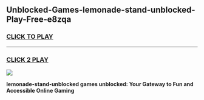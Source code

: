 
## Unblocked-Games-lemonade-stand-unblocked-Play-Free-e8zqa
<h3>
<a href="https://premium76.site?title=lemonade-stand-unblocked&ref=18A1">CLICK TO PLAY</a></h3>
<hr>

<h3>
<a href="https://premium76.site?title=lemonade-stand-unblocked&ref=18A1">CLICK 2 PLAY</a>
  
</h3>

<a href="https://premium76.site?title=lemonade-stand-unblocked&ref=18A1"><img src="https://clearcache.store/games.png"></a>


**lemonade-stand-unblocked games unblocked: Your Gateway to Fun and Accessible Online Gaming**
